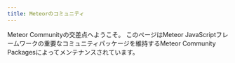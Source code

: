 ```yaml
---
title: Meteorのコミュニティ
---
```


Meteor Communityの交差点へようこそ。 このページはMeteor JavaScriptフレームワークの重要なコミュニティパッケージを維持するMeteor Community Packagesによってメンテナンスされています。

